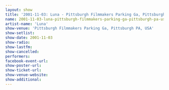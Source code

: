 ```yaml
---
layout: show
title: '2001-11-03: Luna - Pittsburgh Filmmakers Parking Ga, Pittsburgh PA, USA'
name: 2001-11-03-luna-pittsburgh-filmmakers-parking-ga-pittsburgh-pa-usa
artist-name: 'Luna'
show-venue: 'Pittsburgh Filmmakers Parking Ga, Pittsburgh PA, USA'
show-setlist: 
show-date: 2001-11-03
show-radio: 
show-lastfm: 
show-cancelled: 
performers: 
facebook-event-url: 
show-poster-url: 
show-ticket-url: 
show-venue-website: 
show-additional: 
---
```


